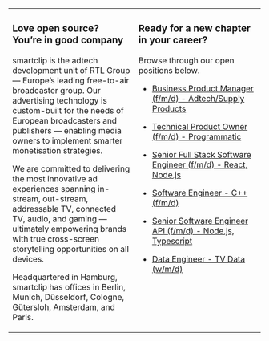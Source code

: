 <table><tr><td valign="top" width="50%">

### Love open source? You’re in good company

smartclip is the adtech development unit of RTL Group — Europe’s leading free-to-air broadcaster group. Our advertising technology is custom-built for the needs of European broadcasters and publishers — enabling media owners to implement smarter monetisation strategies.

We are committed to delivering the most innovative ad experiences spanning in-stream, out-stream, addressable TV, connected TV, audio, and gaming — ultimately empowering brands with true cross-screen storytelling opportunities on all devices.

Headquartered in Hamburg, smartclip has offices in Berlin, Munich, Düsseldorf, Cologne, Gütersloh, Amsterdam, and Paris.

</td><td valign="top" width="50%">

### Ready for a new chapter in your career?

Browse through our open positions below.

<!-- jobs start -->

* [Business Product Manager (f/m/d) - Adtech/Supply Products](https://careers.smartclip.tv/jobs/5677844-business-product-manager-f-m-d-adtech-supply-products)

* [Technical Product Owner (f/m/d) - Programmatic](https://careers.smartclip.tv/jobs/5617881-technical-product-owner-f-m-d-programmatic)

* [Senior Full Stack Software Engineer (f/m/d) - React, Node.js](https://careers.smartclip.tv/jobs/5402253-senior-full-stack-software-engineer-f-m-d-react-node-js)

* [Software Engineer - C++ (f/m/d)](https://careers.smartclip.tv/jobs/4985703-software-engineer-c-f-m-d)

* [Senior Software Engineer API (f/m/d) - Node.js, Typescript](https://careers.smartclip.tv/jobs/4480061-senior-software-engineer-api-f-m-d-node-js-typescript)

* [Data Engineer - TV Data (w/m/d)](https://careers.smartclip.tv/jobs/2948619-data-engineer-tv-data-w-m-d)

<!-- jobs end -->

</td></tr></table>
